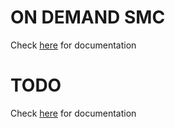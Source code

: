 # ON DEMAND SMC
Check [here](https://passby.atlassian.net/wiki/spaces/OLVIN/pages/2341437468/On+Demand+SMC) for documentation

# TODO
Check [here](https://passby.atlassian.net/wiki/spaces/OLVIN/pages/2341437468/On+Demand+SMC#SMC) for documentation